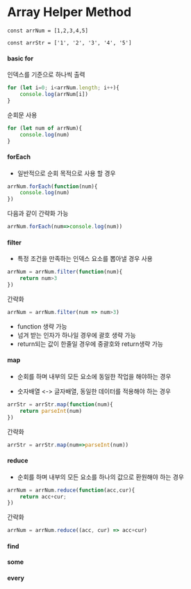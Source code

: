 # Array Helper Method



`const arrNum = [1,2,3,4,5]`

`const arrStr = ['1', '2', '3', '4', '5']`



#### basic for

인덱스를 기준으로 하나씩 출력

```js
for (let i=0; i<arrNum.length; i++){
	console.log(arrNum[i])
}
```

순회문 사용

```js
for (let num of arrNum){
    console.log(num)
}
```





#### forEach

- 일반적으로 순회 목적으로 사용 할 경우

```js
arrNum.forEach(function(num){
    console.log(num)
})
```

다음과 같이 간략화 가능

```js
arrNum.forEach(num=>console.log(num))
```





#### filter

- 특정 조건을 만족하는 인덱스 요소를 뽑아낼 경우 사용

```js
arrNum = arrNum.filter(function(num){
	return num>3
})
```

간략화

```js
arrNum = arrNum.filter(num => num>3)
```

- function 생략 가능
- 넘겨 받는 인자가 하나일 경우에 괄호 생략 가능
- return되는 값이 한줄일 경우에 중괄호와 return생략 가능



#### map

- 순회를 하며 내부의 모든 요소에 동일한 작업을 해야하는 경우

- 숫자배열 <-> 글자배열, 동일한 데이터를 적용해야 하는 경우

```js
arrStr = arrStr.map(function(num){
	return parseInt(num)
})
```

간략화

```js
arrStr = arrStr.map(num=>parseInt(num))
```





#### reduce

- 순회를 하며 내부의 모든 요소를 하나의 값으로 환원해야 하는 경우

```js
arrNum = arrNum.reduce(function(acc,cur){
    return acc+cur;
})
```

간략화

```js
arrNum = arrNum.reduce((acc, cur) => acc+cur)
```





#### find









#### some









#### every



























